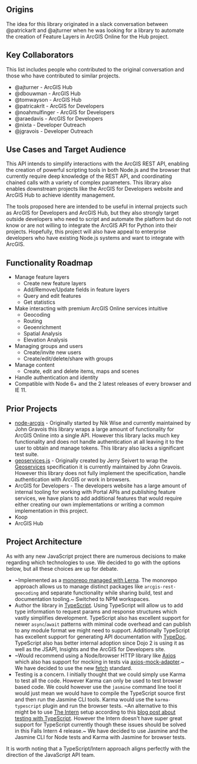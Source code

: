 ## Origins

The idea for this library originated in a slack conversation between @patrickarlt and @ajturner when he was looking for a library to automate the creation of Feature Layers in ArcGIS Online for the Hub project.

## Key Collaborators

This list includes people who contributed to the original conversation and those who have contributed to similar projects.

- @ajturner - ArcGIS Hub
- @dbouwman - ArcGIS Hub
- @tomwayson - ArcGIS Hub
- @patricakrlt - ArcGIS for Developers
- @noahmulfinger - ArcGIS for Developers
- @araedavis - ArcGIS for Developers
- @nixta - Developer Outreach
- @jgravois - Developer Outreach

## Use Cases and Target Audience

This API intends to simplify interactions with the ArcGIS REST API, enabling the creation of powerful scripting tools in both Node.js and the browser that currently require deep knowledge of the REST API, and coordinating chained calls with a variety of complex parameters. This library also enables downstream projects like the ArcGIS for Developers website and ArcGIS Hub to achieve identity management.

The tools proposed here are intended to be useful in internal projects such as ArcGIS for Developers and ArcGIS Hub, but they also strongly target outside developers who need to script and automate the platform but do not know or are not willing to integrate the ArcGIS API for Python into their projects. Hopefully, this project will also have appeal to enterprise developers who have existing Node.js systems and want to integrate with ArcGIS.

## Functionality Roadmap

- Manage feature layers
  - Create new feature layers
  - Add/Remove/Update fields in feature layers
  - Query and edit features
  - Get statistics
- Make interacting with premium ArcGIS Online services intuitive
  - Geocoding
  - Routing
  - Geoenrichment
  - Spatial Analysis
  - Elevation Analysis
- Managing groups and users
  - Create/invite new users
  - Create/edit/delete/share with groups
- Manage content
  - Create, edit and delete items, maps and scenes
- Handle authentication and identity
- Compatible with Node 6+ and the 2 latest releases of every browser and IE 11.

## Prior Projects

- [node-arcgis](https://github.com/Esri/node-arcgis) - Originally started by Nik Wise and currently maintained by John Gravois this library wraps a large amount of functionality for ArcGIS Online into a single API. However this library lacks much key functionality and does not handle authentication at all leaving it to the user to obtain and manage tokens. This library also lacks a significant test suite.
- [geoservices.js](https://github.com/Esri/geoservices-js) - Originally created by Jerry Seivert to wrap the [Geoservices](https://geoservices.github.io/) specification it is currently maintained by John Gravois. However this library does not fully implement the specification, handle authentication with ArcGIS or work in browsers.
- ArcGIS for Developers - The developers website has a large amount of internal tooling for working with Portal APIs and publishing feature services, we have plans to add additional features that would require either creating our own implementations or writing a common implementation in this project.
- Koop
- ArcGIS Hub

## Project Architecture

As with any new JavaScript project there are numerous decisions to make regarding which technologies to use. We decided to go with the options below, but all these choices are up for debate.

- ~Implemented as a [monorepo managed with Lerna](https://lernajs.io/). The monorepo approach allows us to manage distinct packages like `arcgis-rest-geocoding` and separate functionality while sharing build, test and documentation tooling.~ Switched to NPM workspaces.
- Author the library in [TypeScript](https://www.typescriptlang.org/). Using TypeScript will allow us to add type information to request params and response structures which vastly simplifies development. TypeScript also has excellent support for newer `async`/`await` patterns with miminal code overhead and can publish to any module format we might need to support. Additionally TypeScript has excellent support for generating API documentation with [TypeDoc](http://typedoc.org/). TypeScript also has better internal adoption since Dojo 2 is using it as well as the JSAPI, Insights and the ArcGIS for Developers site.
- ~Would recommend using a Node/browser HTTP library like [Axios](https://github.com/mzabriskie/axios) which also has support for mocking in tests via [axios-mock-adapter](https://github.com/ctimmerm/axios-mock-adapter).~ We have decided to use the new [fetch](https://fetch.spec.whatwg.org/) standard.
- Testing is a concern. I initially thought that we could simply use Karma to test all the code. However Karma can only be used to test browser based code. We could however use the `jasmine` command line tool it would just mean we would have to compile the TypeScript source first and then run the Jasmine CLI tools. Karma would use the `karma-typescript` plugin and run the browser tests. ~An alternative to this might be to use [The Intern](https://theintern.github.io/) setup according to this [blog post about testing with TypeScript](https://www.sitepen.com/blog/2015/03/24/testing-typescript-with-intern/). However the Intern doesn't have super great support for TypeScript currently though these issues should be solved in this Falls Intern 4 release.~ We have decided to use Jasmine and the Jasmine CLI for Node tests and Karma with Jasmine for browser tests.

It is worth noting that a TypeScript/Intern approach aligns perfectly with the direction of the JavaScript API team.
